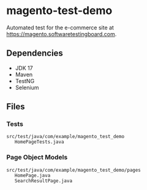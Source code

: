 # magento-test-demo

Automated test for the e-commerce site at https://magento.softwaretestingboard.com.

## Dependencies
- JDK 17
- Maven
- TestNG
- Selenium

## Files
### Tests
```
src/test/java/com/example/magento_test_demo 
   HomePageTests.java  
```
### Page Object Models
```
src/test/java/com/example/magento_test_demo/pages
   HomePage.java
   SearchResultPage.java
```